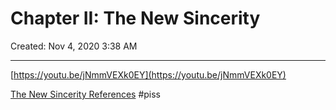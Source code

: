 # Chapter II: The New Sincerity
Created: Nov 4, 2020 3:38 AM

- - - -

[https://youtu.be/jNmmVEXk0EY](https://youtu.be/jNmmVEXk0EY)

[The New Sincerity References](The%20New%20Sincerity%2015be62fa10194e4db0cf70e8ea84fba2/The%20New%20Sincerity%20References%2031a2dd7faf2e421b848f7e4a84762d2e.csv)
#piss